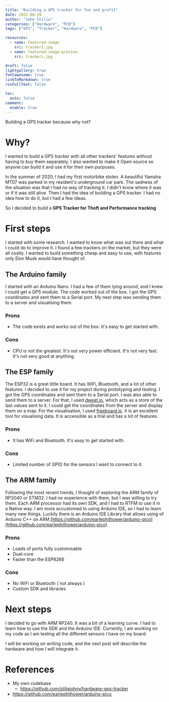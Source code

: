 ```yaml
---
title: "Building a GPS tracker for fun and profit"
date: 2022-08-29
author: "John Stilia"
categories: ["Hardware", "PCB"]
tags: ["GPS", "Tracker", "Hardware", "PCB"]

resources:
  - name: featured-image
    src: tracker1.jpg
  - name: featured-image-preview
    src: tracker1.jpg

draft: false
lightgallery: true
fontawesome: true
linkToMarkdown: true
rssFullText: false

toc:
  auto: false
comment:
  enable: true
---
```


<style>
img {
    box-shadow: inset 10px 10px 60px #fff;
    -moz-border-radius:25px;
    border-radius:10px;
}
</style>

Building a GPS tracker because why not?

<!--more-->

# Why?

I wanted to build a GPS tracker with all other trackers' features without having to buy them separately.
I also wanted to make it Open source so anyone can build it and use it for their own purposes.

In the summer of 2020, I had my first motorbike stolen. A beautiful Yamaha MT07 was parked in my resident's underground car park.
The sadness of the situation was that I had no way of tracking it. I didn't know where it was or if it was still alive.
Then I had the idea of building a GPS tracker. I had no idea how to do it, but I had a few ideas.

So I decided to build a **GPS Tracker for Theft and Performance tracking**

# First steps

I started with some research. I wanted to know what was out there and what I could do to improve it.
I found a few trackers on the market, but they were all costly. I wanted to build something cheap and easy to use, with features only Elon Musk would have thought of.

## The Arduino family

I started with an Arduino Nano. I had a few of them lying around, and I knew I could get a GPS module.
The code worked out of the box. I got the GPS coordinates and sent them to a Serial port.
My next step was sending them to a server and visualising them.

### Prons

- The code exists and works out of the box. It's easy to get started with.

### Cons

- CPU is not the greatest. It's not very power efficient. It's not very fast. It's not very good at anything.

## The ESP family

The ESP32 is a great little board. It has WiFi, Bluetooth, and a lot of other features. I decided to use it for my project during prototyping and testing.
I got the GPS coordinates and sent them to a Serial port. I was also able to send them to a server. For that, I used [dweet.io](https://dweet.io/), which acts as a store of the last values sent to it. I could get the coordinates from the server and display them on a map.
For the visualisation, I used [freeboard.io](https://freeboard.io/). It is an excellent tool for visualising data. It is accessible as a trial and has a lot of features.

### Prons

- It has WiFi and Bluetooth. It's easy to get started with.

### Cons

- Limited number of GPIO for the sensors I want to connect to it.

## The ARM family

Following the most recent trends, I thought of exploring the ARM family of RP2040 or STM32. I had no experience with them, but I was willing to try them.
Each ARM processor had its own SDK, and I had to RTFM to use it in a Native way. I am more accustomed to using Arduino IDE, so I had to learn many new things.
Luckily there is an Arduino IDE Library that allows using of Arduino C++ on ARM.[https://github.com/earlephilhower/arduino-pico](https://github.com/earlephilhower/arduino-pico)

### Prons

- Loads of ports fully customisable
- Dual-core
- Faster than the ESP8266

### Cons

- No WiFi or Bluetooth ( not always )
- Custom SDK and libraries

# Next steps

I decided to go with ARM RP240. It was a bit of a learning curve. I had to learn how to use the SDK and the Arduino IDE.
Currently, I am working on my code as I am testing all the different sensors I have on my board.

I will be working on writing code, and the next post will describe the hardware and how I will integrate it.

# References

- My own codebase
  - <https://github.com/stiliajohny/hardware-gps-tracker>
- <https://github.com/earlephilhower/arduino-pico>
